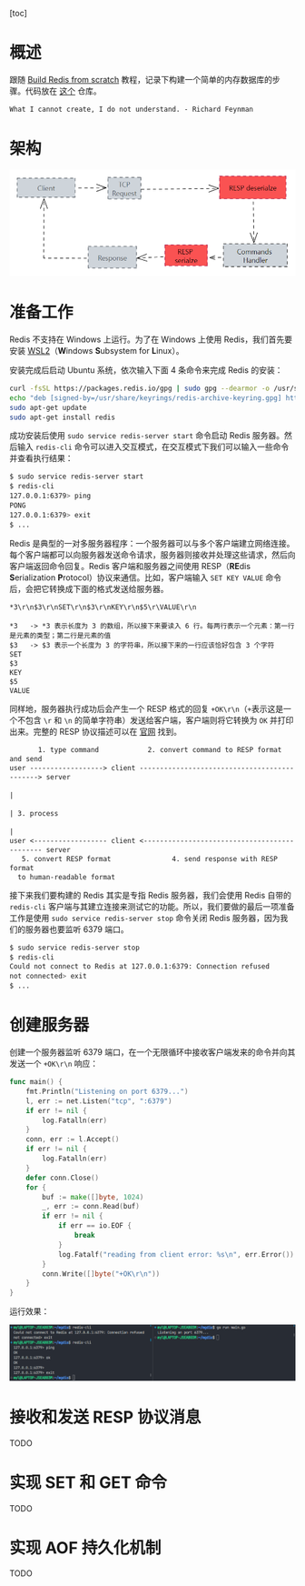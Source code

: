 [toc]

# 概述

跟随 [Build Redis from scratch](https://www.build-redis-from-scratch.dev/en/introduction) 教程，记录下构建一个简单的内存数据库的步骤。代码放在 [这个](https://github.com/YoungFr/mgdis) 仓库。

```markdown
What I cannot create, I do not understand. - Richard Feynman
```

# 架构

![arch](assets/arch.png)

# 准备工作

Redis 不支持在 Windows 上运行。为了在 Windows 上使用 Redis，我们首先要安装 [WSL2](https://learn.microsoft.com/zh-cn/windows/wsl/)（**W**indows **S**ubsystem for **L**inux）。

安装完成后启动 Ubuntu 系统，依次输入下面 4 条命令来完成 Redis 的安装：

```bash
curl -fsSL https://packages.redis.io/gpg | sudo gpg --dearmor -o /usr/share/keyrings/redis-archive-keyring.gpg
echo "deb [signed-by=/usr/share/keyrings/redis-archive-keyring.gpg] https://packages.redis.io/deb $(lsb_release -cs) main" | sudo tee /etc/apt/sources.list.d/redis.list
sudo apt-get update
sudo apt-get install redis
```

成功安装后使用  `sudo service redis-server start` 命令启动 Redis 服务器。然后输入 `redis-cli` 命令可以进入交互模式，在交互模式下我们可以输入一些命令并查看执行结果：

```bash
$ sudo service redis-server start
$ redis-cli
127.0.0.1:6379> ping
PONG
127.0.0.1:6379> exit
$ ...
```

Redis 是典型的一对多服务器程序：一个服务器可以与多个客户端建立网络连接。每个客户端都可以向服务器发送命令请求，服务器则接收并处理这些请求，然后向客户端返回命令回复。Redis 客户端和服务器之间使用 RESP（**RE**dis **S**erialization **P**rotocol）协议来通信。比如，客户端输入 `SET KEY VALUE` 命令后，会把它转换成下面的格式发送给服务器。

```
*3\r\n$3\r\nSET\r\n$3\r\nKEY\r\n$5\r\VALUE\r\n

*3   -> *3 表示长度为 3 的数组，所以接下来要读入 6 行。每两行表示一个元素：第一行是元素的类型；第二行是元素的值
$3   -> $3 表示一个长度为 3 的字符串，所以接下来的一行应该恰好包含 3 个字符
SET
$3
KEY
$5
VALUE
```

同样地，服务器执行成功后会产生一个 RESP 格式的回复 `+OK\r\n`（`+`表示这是一个不包含 `\r` 和 `\n` 的简单字符串）发送给客户端，客户端则将它转换为 `OK` 并打印出来。完整的 RESP 协议描述可以在 [官网](https://redis.io/docs/reference/protocol-spec/) 找到。

```
       1. type command            2. convert command to RESP format and send
user ------------------> client ---------------------------------------------> server
                                                                                 |
                                                                                 | 3. process
                                                                                 |
user <------------------ client <--------------------------------------------- server
   5. convert RESP format               4. send response with RESP format
  to human-readable format
```

接下来我们要构建的 Redis 其实是专指 Redis 服务器，我们会使用 Redis 自带的 `redis-cli` 客户端与其建立连接来测试它的功能。所以，我们要做的最后一项准备工作是使用 `sudo service redis-server stop` 命令关闭 Redis 服务器，因为我们的服务器也要监听 6379 端口。

```bash
$ sudo service redis-server stop
$ redis-cli
Could not connect to Redis at 127.0.0.1:6379: Connection refused
not connected> exit
$ ...
```

# 创建服务器

创建一个服务器监听 6379 端口，在一个无限循环中接收客户端发来的命令并向其发送一个 `+OK\r\n` 响应：

```go
func main() {
	fmt.Println("Listening on port 6379...")
	l, err := net.Listen("tcp", ":6379")
	if err != nil {
		log.Fatalln(err)
	}
	conn, err := l.Accept()
	if err != nil {
		log.Fatalln(err)
	}
	defer conn.Close()
	for {
		buf := make([]byte, 1024)
		_, err := conn.Read(buf)
		if err != nil {
			if err == io.EOF {
				break
			}
			log.Fatalf("reading from client error: %s\n", err.Error())
		}
		conn.Write([]byte("+OK\r\n"))
	}
}
```

运行效果：

![server](assets/server.png)

# 接收和发送 RESP 协议消息

TODO

# 实现 SET 和 GET 命令

TODO

# 实现 AOF 持久化机制

TODO
